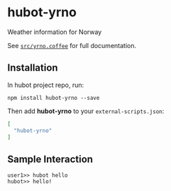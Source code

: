 # hubot-yrno

Weather information for Norway

See [`src/yrno.coffee`](src/yrno.coffee) for full documentation.

## Installation

In hubot project repo, run:

`npm install hubot-yrno --save`

Then add **hubot-yrno** to your `external-scripts.json`:

```json
[
  "hubot-yrno"
]
```

## Sample Interaction

```
user1>> hubot hello
hubot>> hello!
```
